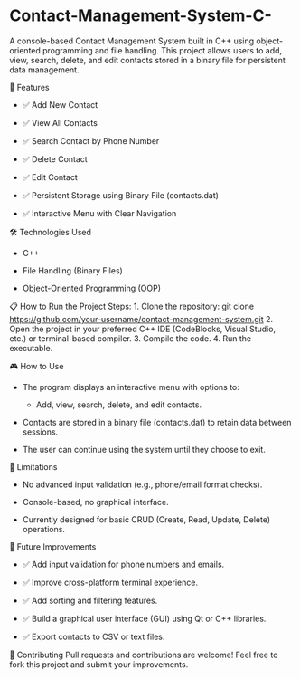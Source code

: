 # Contact-Management-System-C-
A console-based Contact Management System built in C++ using object-oriented programming and file handling. This project allows users to add, view, search, delete, and edit contacts stored in a binary file for persistent data management.

🚀 Features
+ ✅ Add New Contact

+ ✅ View All Contacts

+ ✅ Search Contact by Phone Number

+ ✅ Delete Contact

+ ✅ Edit Contact

+ ✅ Persistent Storage using Binary File (contacts.dat)

+ ✅ Interactive Menu with Clear Navigation


🛠️ Technologies Used
+ C++

+ File Handling (Binary Files)

+ Object-Oriented Programming (OOP)

📋 How to Run the Project
  Steps:
    1. Clone the repository: git clone https://github.com/your-username/contact-management-system.git
    2. Open the project in your preferred C++ IDE (CodeBlocks, Visual Studio, etc.) or terminal-based compiler.
    3. Compile the code.
    4. Run the executable.

🎮 How to Use
+ The program displays an interactive menu with options to:

    + Add, view, search, delete, and edit contacts.

+ Contacts are stored in a binary file (contacts.dat) to retain data between sessions.

+ The user can continue using the system until they choose to exit.


📌 Limitations
+ No advanced input validation (e.g., phone/email format checks).

+ Console-based, no graphical interface.

+ Currently designed for basic CRUD (Create, Read, Update, Delete) operations.


🚀 Future Improvements
+ ✅ Add input validation for phone numbers and emails.

+ ✅ Improve cross-platform terminal experience.

+ ✅ Add sorting and filtering features.

+ ✅ Build a graphical user interface (GUI) using Qt or C++ libraries.

+ ✅ Export contacts to CSV or text files.


🤝 Contributing
Pull requests and contributions are welcome!
Feel free to fork this project and submit your improvements.

